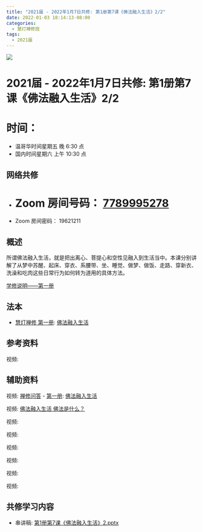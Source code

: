 ```yaml
---
title: "2021届 - 2022年1月7日共修: 第1册第7课《佛法融入生活》2/2"
date: 2022-01-03 18:14:13-08:00
categories:
  - 慧灯禅修班
tags:
  - 2021届
---
```

![](/f/up/maxresdefault.jpg)

# 2021届 - 2022年1月7日共修: 第1册第7课《佛法融入生活》2/2

# 时间：

* 温哥华时间星期五 晚 6:30 点
* 国内时间星期六 上午 10:30 点

## 网络共修

* # Zoom 房间号码： [7789995278](https://us02web.zoom.us/j/7789995278?pwd=VjZmbWJFY2k2K0E5RVB2cTNIQmhqUT09) 
* Zoom 房间密码： 19621211

## 概述

所谓佛法融入生活，就是把出离心、菩提心和空性见融入到生活当中。本课分别讲解了从梦中苏醒、起床、穿衣、系腰带、坐、睡觉、做梦、做饭、走路、穿新衣、洗澡和吃肉这些日常行为如何转为道用的具体方法。

[学修说明——第一册](https://fohuifayu.com/index.php/huideng-jiangtang/chanxiuke/zen-01/8649-zen01-instruction?title=%E4%BD%9B%E6%B3%95%E8%9E%8D%E5%85%A5%E7%94%9F%E6%B4%BB)

## 法本

* [慧灯禅修 第一册](https://fohuifayu.com/index.php/huideng-zhiguang/huideng-chanxiu/di-yi-ce): [佛法融入生活](https://fohuifayu.com/index.php/huideng-zhiguang/huideng-chanxiu/9169-a00085)



 

## 参考资料


视频:



## 辅助资料

视频: [禅修问答](https://fohuifayu.com/index.php/shipin-jingcui/chanxiu-wenda) - [第一册](https://fohuifayu.com/index.php/shipin-jingcui/chanxiu-wenda/diyice): [佛法融入生活](https://fohuifayu.com/index.php/shipin-jingcui/chanxiu-wenda/diyice/ffrrsh)

视频: [佛法融入生活 佛法是什么？](https://fohuifayu.com/index.php/shipin-jingcui/jingcai-shipin/4424-Y10040-Y04?title=)

视频:

视频:

视频:

视频:

视频:

视频:














## **共修学习内容**

* 串讲稿: [第1册第7课《佛法融入生活》2.pptx](https://s3.ap-northeast-1.wasabisys.com/hdcx/hdv/f/up/2020%E6%85%A7%E7%81%AF%E7%A6%85%E4%BF%AE%E7%8F%AD%E7%AC%AC%E5%8D%81%E4%BA%94%E5%A0%82%E8%AF%BE-%E4%BD%9B%E6%B3%95%E8%9E%8D%E5%85%A5%E7%94%9F%E6%B4%BB%E4%BA%8C.pptx)
